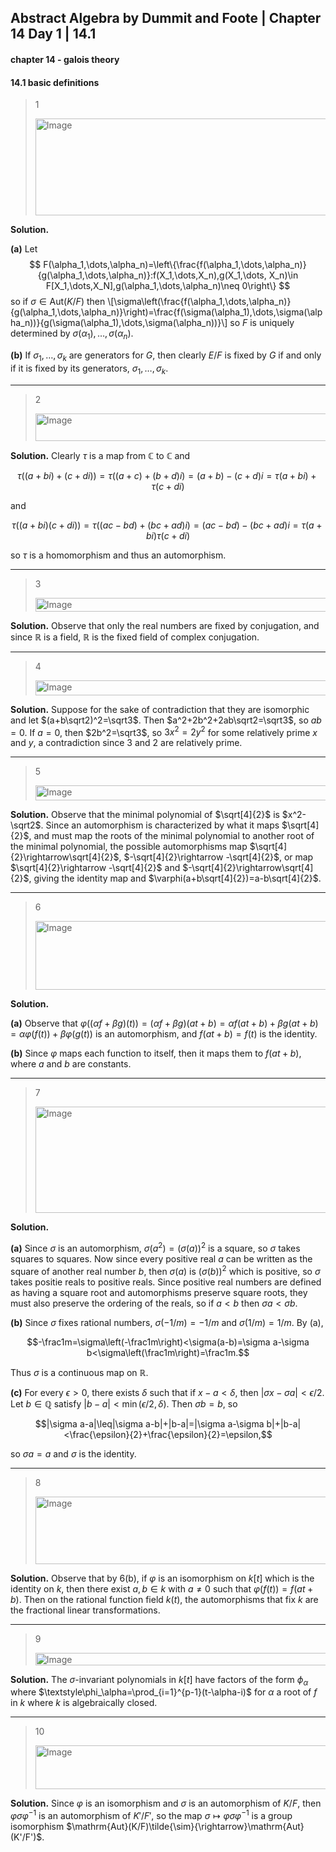 ## Abstract Algebra by Dummit and Foote | Chapter 14 Day 1 | 14.1

#### chapter 14 - galois theory
#### 14.1 basic definitions
> 1
> 
> <img width="720" height="155" alt="Image" src="https://github.com/user-attachments/assets/44a5fba7-7cdb-4ef1-acdc-4f6c4ba98e0a" />

**Solution.**

**(a)** Let
$$
F(\alpha_1,\dots,\alpha_n)=\left\{\frac{f(\alpha_1,\dots,\alpha_n)}{g(\alpha_1,\dots,\alpha_n)}:f(X_1,\dots,X_n),g(X_1,\dots, X_n)\in F[X_1,\dots,X_N],g(\alpha_1,\dots,\alpha_n)\neq 0\right\}
$$
so if $\sigma\in\mathrm{Aut}(K/F)$ then
\\[\sigma\left(\frac{f(\alpha_1,\dots,\alpha_n)}{g(\alpha_1,\dots,\alpha_n)}\right)=\frac{f(\sigma(\alpha_1),\dots,\sigma(\alpha_n))}{g(\sigma(\alpha_1),\dots,\sigma(\alpha_n))}\\]
so $F$ is uniquely determined by $\sigma(\alpha_1),\dots,\sigma(\alpha_n)$.

**(b)** If $\sigma_1,\dots,\sigma_k$ are generators for $G$, then clearly $E/F$ is fixed by $G$ if and only if it is fixed by its generators, $\sigma_1,\dots,\sigma_k$.

---

> 2
> 
> <img width="721" height="44" alt="Image" src="https://github.com/user-attachments/assets/8172bb9b-98fc-4c83-826c-f0ddb8c707ad" />

**Solution.** Clearly $\tau$ is a map from $\mathbb C$ to $\mathbb C$ and
```math
\tau((a+bi)+(c+di))=\tau((a+c)+(b+d)i)=(a+b)-(c+d)i=\tau(a+bi)+\tau(c+di)
```
and
```math
\tau((a+bi)(c+di))=\tau((ac-bd)+(bc+ad)i)=(ac-bd)-(bc+ad)i=\tau(a+bi)\tau(c+di)
```
so $\tau$ is a homomorphism and thus an automorphism.

---

> 3
> 
> <img width="721" height="22" alt="Image" src="https://github.com/user-attachments/assets/71e3b5d8-5b03-406a-99f0-2070035bf865" />

**Solution.** Observe that only the real numbers are fixed by conjugation, and since $\mathbb R$ is a field, $\mathbb R$ is the fixed field of complex conjugation.

---

> 4
> 
> <img width="720" height="24" alt="Image" src="https://github.com/user-attachments/assets/88120a50-b0fe-48ac-a1ef-d1b349c414d0" />

**Solution.** Suppose for the sake of contradiction that they are isomorphic and let $(a+b\sqrt2)^2=\sqrt3$. Then $a^2+2b^2+2ab\sqrt2=\sqrt3$, so $ab=0$. If $a=0$, then $2b^2=\sqrt3$, so $3x^2=2y^2$ for some relatively prime $x$ and $y$, a contradiction since 3 and 2 are relatively prime.

---

> 5
> 
> <img width="720" height="24" alt="Image" src="https://github.com/user-attachments/assets/60e8bee4-3a18-4474-ac63-57f5949fadf5" />

**Solution.** Observe that the minimal polynomial of $\sqrt[4]{2}$ is $x^2-\sqrt2$. Since an automorphism is characterized by what it maps $\sqrt[4]{2}$, and must map the roots of the minimal polynomial to another root of the minimal polynomial, the possible automorphisms map $\sqrt[4]{2}\rightarrow\sqrt[4]{2}$, $-\sqrt[4]{2}\rightarrow -\sqrt[4]{2}$, or map $\sqrt[4]{2}\rightarrow -\sqrt[4]{2}$ and $-\sqrt[4]{2}\rightarrow\sqrt[4]{2}$, giving the identity map and $\varphi(a+b\sqrt[4]{2})=a-b\sqrt[4]{2}$.

---

> 6
> 
> <img width="722" height="110" alt="Image" src="https://github.com/user-attachments/assets/8844edda-2064-4af1-9762-d0440ddbbd97" />

**Solution.**

**(a)** Observe that $\varphi((\alpha f+\beta g)(t))=(\alpha f+\beta g)(at+b)=\alpha f(at+b)+\beta g(at+b)=\alpha\varphi(f(t))+\beta\varphi(g(t))$ is an automorphism, and $f(at+b)=f(t)$ is the identity.

**(b)** Since $\varphi$ maps each function to itself, then it maps them to $f(at+b)$, where $a$ and $b$ are constants.

---

> 7
> 
> <img width="722" height="170" alt="Image" src="https://github.com/user-attachments/assets/f1cfd115-07f1-4bb5-b46b-0d6ee3e10bb8" />

**Solution.**

**(a)** Since $\sigma$ is an automorphism, $\sigma(a^2)=(\sigma(a))^2$ is a square, so $\sigma$ takes squares to squares. Now since every positive real $a$ can be written as the square of another real number $b$, then $\sigma(a)$ is $(\sigma(b))^2$ which is positive, so $\sigma$ takes positie reals to positive reals. Since positive real numbers are defined as having a square root and automorphisms preserve square roots, they must also preserve the ordering of the reals, so if $a<b$ then $\sigma a<\sigma b$.

**(b)** Since $\sigma$ fixes rational numbers, $\sigma(-1/m)=-1/m$ and $\sigma(1/m)=1/m$. By (a),
```math
-\frac1m=\sigma\left(-\frac1m\right)<\sigma(a-b)=\sigma a-\sigma b<\sigma\left(\frac1m\right)=\frac1m.
```
Thus $\sigma$ is a continuous map on $\mathbb R$.

**(c)** For every $\epsilon>0$, there exists $\delta$ such that if $x-a<\delta$, then $|\sigma x-\sigma a|<\epsilon/2$. Let $b\in\mathbb Q$ satisfy $|b-a|<\min(\epsilon/2,\delta)$. Then $\sigma b=b$, so
```math
|\sigma a-a|\leq|\sigma a-b|+|b-a|=|\sigma a-\sigma b|+|b-a|<\frac{\epsilon}{2}+\frac{\epsilon}{2}=\epsilon,
```
so $\sigma a=a$ and $\sigma$ is the identity.

---

> 8
>
> <img width="724" height="108" alt="Image" src="https://github.com/user-attachments/assets/6a7d79ed-ce8a-4164-9777-966af9ab0024" />

**Solution.** Observe that by 6(b), if $\varphi$ is an isomorphism on $k[t]$ which is the identity on $k$, then there exist $a,b\in k$ with $a\neq 0$ such that $\varphi(f(t))=f(at+b)$. Then on the rational function field $k(t)$, the automorphisms that fix $k$ are the fractional linear transformations.

---

> 9
>
> <img width="722" height="20" alt="Image" src="https://github.com/user-attachments/assets/c41707cf-b0cb-4ab3-a726-85313bea30af" />

**Solution.** The $\sigma$-invariant polynomials in $k[t]$ have factors of the form $\phi_\alpha$ where $\textstyle\phi_\alpha=\prod_{i=1}^{p-1}(t-\alpha-i)$ for $\alpha$ a root of $f$ in $k$ where $k$ is algebraically closed.

---

> 10
>
> <img width="723" height="70" alt="Image" src="https://github.com/user-attachments/assets/d2ffd047-a16f-4a66-9a3e-d5f9f1e6d89b" />

**Solution.** Since $\varphi$ is an isomorphism and $\sigma$ is an automorphism of $K/F$, then $\varphi\sigma\varphi^{-1}$ is an automorphism of $K'/F'$, so the map $\sigma\mapsto\varphi\sigma\varphi^{-1}$ is a group isomorphism $\mathrm{Aut}(K/F)\tilde{\sim}{\rightarrow}\mathrm{Aut}(K'/F')$.
